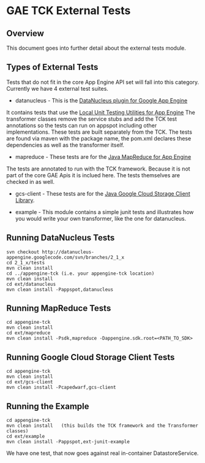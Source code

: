 GAE TCK External Tests
======================

Overview
--------
This document goes into further detail about the external tests module.

Types of External Tests
-----------------------
Tests that do not fit in the core App Engine API set will fall into
this category.  Currently we have 4 external test suites.

* datanucleus - This is the [DataNucleus plugin for Google App Engine](https://code.google.com/p/datanucleus-appengine/)

It contains tests that use the [Local Unit Testing Utilities for App Engine](https://developers.google.com/appengine/docs/java/tools/localunittesting)  The transformer classes remove the service stubs and add the TCK test annotations so the tests can run on appspot including other implementations.  These tests are built separately from the TCK.  The tests are found via maven with the package name, the pom.xml declares these dependencies as well as the transformer itself.

* mapreduce - These tests are for the [Java MapReduce for App Engine](https://code.google.com/p/appengine-mapreduce/wiki/GettingStartedInJava)

The tests are annotated to run with the TCK framework.  Because it is not part of the core GAE Apis it is inclued here.  The tests themselves are checked in as well.

* gcs-client - These tests are for the [Java Google Cloud Storage Client Library](https://code.google.com/p/appengine-gcs-client/).

* example - This module contains a simple junit tests and illustrates how you would write your own transformer, like the one for datanucleus.


Running DataNucleus Tests
-------------------------

    svn checkout http://datanucleus-appengine.googlecode.com/svn/branches/2_1_x
    cd 2_1_x/tests
    mvn clean install
    cd ../appengine-tck (i.e. your appengine-tck location)
    mvn clean install
    cd ext/datanucleus
    mvn clean install -Pappspot,datanucleus


Running MapReduce Tests
-----------------------

    cd appengine-tck
    mvn clean install
    cd ext/mapreduce
    mvn clean install -Psdk,mapreduce -Dappengine.sdk.root=<PATH_TO_SDK>

Running Google Cloud Storage Client Tests
-----------------------------------------

    cd appengine-tck
    mvn clean install
    cd ext/gcs-client
    mvn clean install -Pcapedwarf,gcs-client


Running the Example
-------------------

    cd appengine-tck
    mvn clean install   (this builds the TCK framework and the Transformer classes)
    cd ext/example
    mvn clean install -Pappspot,ext-junit-example

We have one test, that now goes against real in-container DatastoreService.
